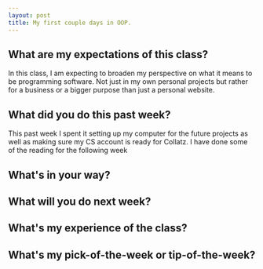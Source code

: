 ```yaml
---
layout: post
title: My first couple days in OOP.
---
```

<h2>What are my expectations of this class?</h2>
<p>In this class, I am expecting to broaden my perspective on what it means to be programming software. Not just in my own personal projects but rather for a business or a bigger purpose than just a personal website. </p>

<h2>What did you do this past week?</h2>
<p>This past week I spent it setting up my computer for the future projects as well as making sure my CS account is ready for Collatz. I have done some of the reading for the following week </p>

<h2>What's in your way?</h2>
<p></p>

<h2>What will you do next week?</h2>
<p></p>

<h2>What's my experience of the class?</h2>
<p></p>

<h2>What's my pick-of-the-week or tip-of-the-week?</h2>
<p></p>